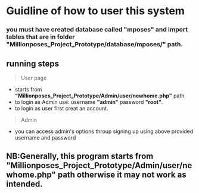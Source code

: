 # Guidline of how to user this system
### you must have created database called **"mposes"** and import tables that are in folder **"Millionposes_Project_Prototype/database/mposes/"** path.
## running steps
> User page
 * starts from  **"Millionposes_Project_Prototype/Admin/user/newhome.php"** path.
 * to login as Admin use: username **"admin"**  password **"root"**.
 * to login as user first creat an account.
> Admin
 * you can access admin's options throup signing up using above provided username and password
 ## NB:Generally, this program starts from **"Millionposes_Project_Prototype/Admin/user/newhome.php"** path otherwise it may not work as intended.

